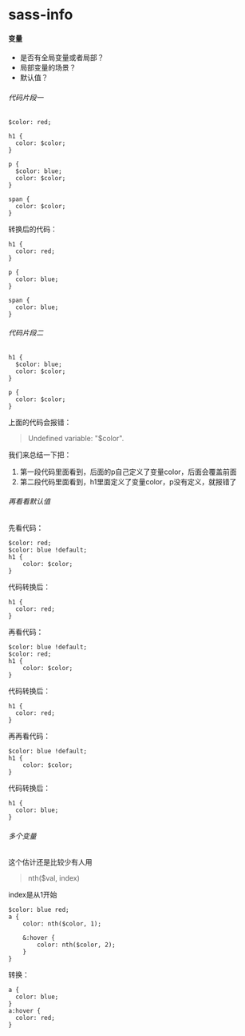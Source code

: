 sass-info
=========

#### 变量

* 是否有全局变量或者局部？
* 局部变量的场景？
* 默认值？


###### 代码片段一

```shell
$color: red;

h1 {
  color: $color;
}

p {
  $color: blue;
  color: $color;
}

span {
  color: $color;
}
```

转换后的代码：


```shell
h1 {
  color: red;
}

p {
  color: blue;
}

span {
  color: blue;
}
```


###### 代码片段二


```shell
h1 {
  $color: blue;
  color: $color;
}

p {
  color: $color;
}
```

上面的代码会报错：

> Undefined variable: "$color".


我们来总结一下把：

1. 第一段代码里面看到，后面的p自己定义了变量color，后面会覆盖前面
2. 第二段代码里面看到，h1里面定义了变量color，p没有定义，就报错了


###### 再看看默认值

先看代码：

```shell
$color: red;
$color: blue !default;
h1 {
	color: $color;
}
```

代码转换后：

```shell
h1 {
  color: red;
}
```

再看代码：

```shell
$color: blue !default;
$color: red;
h1 {
	color: $color;
}
```

代码转换后：

```shell
h1 {
  color: red;
}
```

再再看代码：

```shell
$color: blue !default;
h1 {
	color: $color;
}
```

代码转换后：

```shell
h1 {
  color: blue;
}
```

###### 多个变量

这个估计还是比较少有人用

> nth($val, index)

index是从1开始


```shell
$color: blue red;
a {
	color: nth($color, 1);

	&:hover {
		color: nth($color, 2);
	}
}
```


转换：

```shell
a {
  color: blue;
}
a:hover {
  color: red;
}
```

